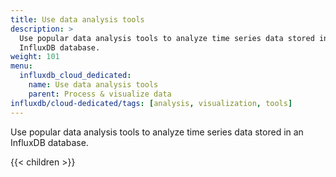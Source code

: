 ```yaml
---
title: Use data analysis tools
description: >
  Use popular data analysis tools to analyze time series data stored in an
  InfluxDB database.
weight: 101
menu:
  influxdb_cloud_dedicated:
    name: Use data analysis tools
    parent: Process & visualize data
influxdb/cloud-dedicated/tags: [analysis, visualization, tools]
---
```


Use popular data analysis tools to analyze time series data stored in an
InfluxDB database.

{{< children >}}
